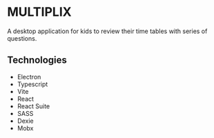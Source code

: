 # MULTIPLIX

A desktop application for kids to review their time tables with series of questions.

## Technologies

- Electron
- Typescript
- Vite
- React
- React Suite
- SASS
- Dexie
- Mobx
